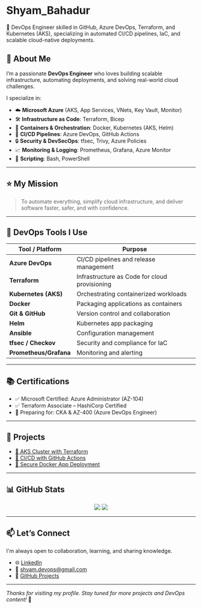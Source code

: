 # Shyam_Bahadur
🚀 DevOps Engineer skilled in GitHub, Azure DevOps, Terraform, and Kubernetes (AKS), specializing in automated CI/CD pipelines, IaC, and scalable cloud-native deployments.
## 💼 About Me

I’m a passionate **DevOps Engineer** who loves building scalable infrastructure, automating deployments, and solving real-world cloud challenges.

I specialize in:

- ☁️ **Microsoft Azure** (AKS, App Services, VNets, Key Vault, Monitor)
- 🛠️ **Infrastructure as Code**: Terraform, Bicep
- 🐳 **Containers & Orchestration**: Docker, Kubernetes (AKS, Helm)
- 🔄 **CI/CD Pipelines**: Azure DevOps, GitHub Actions
- 🔒 **Security & DevSecOps**: tfsec, Trivy, Azure Policies
- 📈 **Monitoring & Logging**: Prometheus, Grafana, Azure Monitor
- 🧰 **Scripting**: Bash, PowerShell

---

## ⭐ My Mission

> To automate everything, simplify cloud infrastructure, and deliver software faster, safer, and with confidence.

---

## 🔧 DevOps Tools I Use

| Tool / Platform        | Purpose                                           |
|------------------------|---------------------------------------------------|
| **Azure DevOps**       | CI/CD pipelines and release management           |
| **Terraform**          | Infrastructure as Code for cloud provisioning    |
| **Kubernetes (AKS)**   | Orchestrating containerized workloads            |
| **Docker**             | Packaging applications as containers             |
| **Git & GitHub**       | Version control and collaboration                |
| **Helm**               | Kubernetes app packaging                         |
| **Ansible**            | Configuration management                         |
| **tfsec / Checkov**    | Security and compliance for IaC                  |
| **Prometheus/Grafana** | Monitoring and alerting                          |

---

## 📚 Certifications

- ✅ Microsoft Certified: Azure Administrator (AZ-104)
- ✅ Terraform Associate – HashiCorp Certified
- 🧠 Preparing for: CKA & AZ-400 (Azure DevOps Engineer)

---

## 🚀 Projects

- [🔧 AKS Cluster with Terraform](https://github.com/shyambahadur/aks-terraform)
- [🚀 CI/CD with GitHub Actions](https://github.com/shyambahadur/github-actions-demo)
- [🔐 Secure Docker App Deployment](https://github.com/shyambahadur/docker-security-demo)

---

## 📊 GitHub Stats

<p align="center">
  <img src="https://github-readme-stats.vercel.app/api?username=shyambahadur&show_icons=true&theme=github_dark" />
  <img src="https://github-readme-stats.vercel.app/api/top-langs/?username=shyambahadur&layout=compact&theme=github_dark" />
</p>

---

## 📫 Let’s Connect

I'm always open to collaboration, learning, and sharing knowledge.

- 🌐 [LinkedIn](https://linkedin.com/in/shyambahadur)
- 📧 shyam.devops@gmail.com
- 🧰 [GitHub Projects](https://github.com/shyambahadur)

---

_Thanks for visiting my profile. Stay tuned for more projects and DevOps content!_ 🙌
